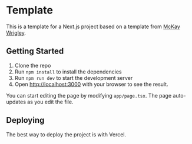 # Template

This is a template for a Next.js project based on a template from [McKay Wrigley](https://github.com/mckaywrigley).

## Getting Started

1. Clone the repo
2. Run `npm install` to install the dependencies
3. Run `npm run dev` to start the development server
4. Open [http://localhost:3000](http://localhost:3000) with your browser to see the result.

You can start editing the page by modifying `app/page.tsx`. The page auto-updates as you edit the file.

## Deploying

The best way to deploy the project is with Vercel.


